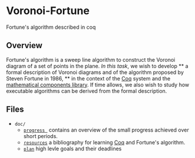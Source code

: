 # Voronoi-Fortune
Fortune's algorithm described in coq

## Overview 
Fortune's algorithm is a sweep line algorithm to construct the Voronoi diagram of a set of points in the plane. *In this task*, we wish to develop  ** a formal description of Voronoi diagrams and of the algorithm proposed by Steven Fortune in 1986, ** in the context of the [Coq](https://coq.inria.fr/) system and the [mathematical components library](http://math-comp.github.io/math-comp/). If time allows, we also wish to study how executable algorithms can be derived from the formal description.

## Files
* `doc/` 
	* [`progress `](doc/progress.md)  contains an overview of the small progress achieved over  short periods.
	* [`resources`](doc/resources.md) a bibliography  for learning [Coq](https://coq.inria.fr/) and Fortune's algorithm.
	*  [`plan`](doc/plan.md) high levle goals and their deadlines 
